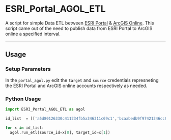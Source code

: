 # ESRI_Portal_AGOL_ETL
A script for simple Data ETL between [ESRI Portal](https://enterprise.arcgis.com/en/portal/) &amp; [ArcGIS Online](https://www.arcgis.com/index.html).
This script came out of the 
need to publish data from ESRI Portal 
to ArcGIS online a specified interval. 

------
## Usage

### Setup Parameters
In the `portal_agol.py` edit the `target` and `source` credentials represneting the ESRI Portal and ArcGIS online accounts respectively as needed.

### Python Usage
``` python
import ESRI_Portal_AGOL_ETL as agol

id_list  = [['a5d80126330c411234fb5a346311c69c1','bcaabedb9f97421346cc85d4fa77feb']] 

for x in id_list:
  agol.run_etl(source_id=x[0], target_id=x[1])
```
